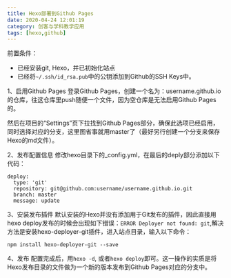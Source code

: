 ```yaml
---
title: Hexo部署到Github Pages
date: 2020-04-24 12:01:19
category: 创客与学科教学应用
tags: [hexo,github]
---
```

前置条件：
* 已经安装git, Hexo，并已初始化站点
* 已经将`~/.ssh/id_rsa.pub`中的公钥添加到Github的SSH Keys中。

1、启用Github Pages
登录Github Pages，创建一个名为：username.github.io的仓库，往这仓库里push随便一个文件，因为空仓库是无法启用Github Pages的。

然后在项目的“Settings”页下拉找到Github Pages部分，确保此选项已经启用，同时选择对应的分支，这里图省事就用master了（最好另行创建一个分支来保存Hexo的md文件）。

<!--More -->


2、发布配置信息
修改hexo目录下的_config.yml，在最后的deply部分添加以下代码：
```
deploy:
  type: 'git'
  repository: git@github.com:username/username.github.io.git
  branch: master
  message: update
```

3、安装发布插件
默认安装的Hexo并没有添加用于Git发布的插件，因此直接用hexo deploy发布的时候会出现如下错误：`ERROR Deployer not found: git`,解决方法是安装hexo-deployer-git插件，进入站点目录，输入以下命令：
```
npm install hexo-deployer-git --save
```

4、发布
配置完成后，用`hexo -d`, 或者`hexo deploy`即可。这一操作的实质是将Hexo发布目录的文件做为一个新的版本发布到Github Pages对应的分支中。
